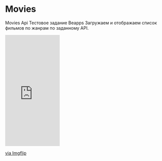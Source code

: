 # Movies
Movies Api
Тестовое задание Beapps
Загружаем и отображаем список фильмов по жанрам по заданному API.
<div style="width:176px;max-width:100%;"><div style="height:0;padding-bottom:204.55%;position:relative;"><iframe width="176" height="360" style="position:absolute;top:0;left:0;width:100%;height:100%;" frameBorder="0" src="https://imgflip.com/embed/67fvp9"></iframe></div><p><a href="https://imgflip.com/gif/67fvp9">via Imgflip</a></p></div>
